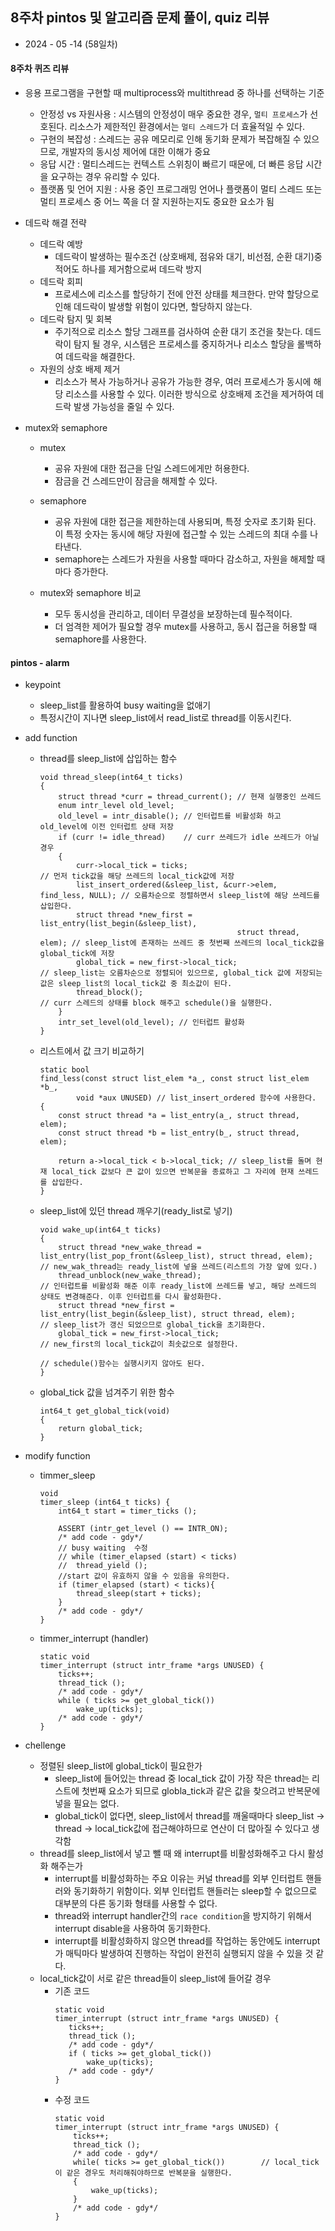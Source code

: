 ## 8주차 pintos 및 알고리즘 문제 풀이, quiz 리뷰

- 2024 - 05 -14 (58일차)

#### 8주차 퀴즈 리뷰

- 응용 프로그램을 구현할 때 multiprocess와 multithread 중 하나를 선택하는 기준

  - 안정성 vs 자원사용 : 시스템의 안정성이 매우 중요한 경우, `멀티 프로세스`가 선호된다. 리소스가 제한적인 환경에서는 `멀티 스레드`가 더 효율적일 수 있다.
  - 구현의 복잡성 : 스레드는 공유 메모리로 인해 동기화 문제가 복잡해질 수 있으므로, 개발자의 동시성 제어에 대한 이해가 중요
  - 응답 시간 : 멀티스레드는 컨텍스트 스위칭이 빠르기 때문에, 더 빠른 응답 시간을 요구하는 경우 유리할 수 있다.
  - 플랫폼 및 언어 지원 : 사용 중인 프로그래밍 언어나 플랫폼이 멀티 스레드 또는 멀티 프로세스 중 어느 쪽을 더 잘 지원하는지도 중요한 요소가 됨

- 데드락 해결 전략

  - 데드락 예방
    - 데드락이 발생하는 필수조건 (상호배제, 점유와 대기, 비선점, 순환 대기)중 적어도 하나를 제거함으로써 데드락 방지
  - 데드락 회피
    - 프로세스에 리소스를 할당하기 전에 안전 상태를 체크한다. 만약 할당으로 인해 데드락이 발생할 위험이 있다면, 할당하지 않는다.
  - 데드락 탐지 및 회복
    - 주기적으로 리소스 할당 그래프를 검사하여 순환 대기 조건을 찾는다. 데드락이 탐지 될 경우, 시스템은 프로세스를 중지하거나 리소스 할당을 롤백하여 데드락을 해결한다.
  - 자원의 상호 배제 제거
    - 리소스가 복사 가능하거나 공유가 가능한 경우, 여러 프로세스가 동시에 해당 리소스를 사용할 수 있다. 이러한 방식으로 상호배제 조건을 제거하여 데드락 발생 가능성을 줄일 수 있다.

- mutex와 semaphore

  - mutex
    - 공유 자원에 대한 접근을 단일 스레드에게만 허용한다.
    - 잠금을 건 스레드만이 잠금을 해제할 수 있다.
  - semaphore

    - 공유 자원에 대한 접근을 제한하는데 사용되며, 특정 숫자로 초기화 된다. 이 특정 숫자는 동시에 해당 자원에 접근할 수 있는 스레드의 최대 수를 나타낸다.
    - semaphore는 스레드가 자원을 사용할 때마다 감소하고, 자원을 해제할 때마다 증가한다.

  - mutex와 semaphore 비교
    - 모두 동시성을 관리하고, 데이터 무결성을 보장하는데 필수적이다.
    - 더 엄격한 제어가 필요할 경우 mutex를 사용하고, 동시 접근을 허용할 때 semaphore를 사용한다.

#### pintos - alarm

- keypoint
  - sleep_list를 활용하여 busy waiting을 없애기
  * 특정시간이 지나면 sleep_list에서 read_list로 thread를 이동시킨다.
- add function

  - thread를 sleep_list에 삽입하는 함수
    ```
    void thread_sleep(int64_t ticks)
    {
        struct thread *curr = thread_current(); // 현재 실행중인 쓰레드
        enum intr_level old_level;
        old_level = intr_disable(); // 인터럽트를 비활성화 하고 old_level에 이전 인터럽트 상태 저장
        if (curr != idle_thread)	// curr 쓰레드가 idle 쓰레드가 아닐 경우
        {
            curr->local_tick = ticks;										// 먼저 tick값을 해당 쓰레드의 local_tick값에 저장
            list_insert_ordered(&sleep_list, &curr->elem, find_less, NULL); // 오름차순으로 정렬하면서 sleep_list에 해당 쓰레드를 삽입한다.
            struct thread *new_first = list_entry(list_begin(&sleep_list),
                                                struct thread, elem); // sleep_list에 존재하는 쓰레드 중 첫번째 쓰레드의 local_tick값을 global_tick에 저장
            global_tick = new_first->local_tick;						// sleep_list는 오름차순으로 정렬되어 있으므로, global_tick 값에 저장되는 값은 sleep_list의 local_tick값 중 최소값이 된다.
            thread_block();												// curr 스레드의 상태를 block 해주고 schedule()을 실행한다.
        }
        intr_set_level(old_level); // 인터럽트 활성화
    }
    ```
  - 리스트에서 값 크기 비교하기

    ```
    static bool
    find_less(const struct list_elem *a_, const struct list_elem *b_,
            void *aux UNUSED) // list_insert_ordered 함수에 사용한다.
    {
        const struct thread *a = list_entry(a_, struct thread, elem);
        const struct thread *b = list_entry(b_, struct thread, elem);

        return a->local_tick < b->local_tick; // sleep_list를 돌며 현재 local_tick 값보다 큰 값이 있으면 반복문을 종료하고 그 자리에 현재 쓰레드를 삽입한다.
    }
    ```

  - sleep_list에 있던 thread 깨우기(ready_list로 넣기)
    ```
    void wake_up(int64_t ticks)
    {
        struct thread *new_wake_thread = list_entry(list_pop_front(&sleep_list), struct thread, elem); // new_wak_thread는 ready_list에 넣을 쓰레드(리스트의 가장 앞에 있다.)
        thread_unblock(new_wake_thread);															   // 인터럽트를 비활성화 해준 이후 ready_list에 쓰레드를 넣고, 해당 쓰레드의 상태도 변경해준다. 이후 인터럽트를 다시 활성화한다.
        struct thread *new_first = list_entry(list_begin(&sleep_list), struct thread, elem);		   // sleep_list가 갱신 되었으므로 global_tick을 초기화한다.
        global_tick = new_first->local_tick;														   // new_first의 local_tick값이 최솟값으로 설정한다.
                                                                                                    // schedule()함수는 실행시키지 않아도 된다.
    }
    ```
  - global_tick 값을 넘겨주기 위한 함수
    ```
    int64_t get_global_tick(void)
    {
        return global_tick;
    }
    ```

- modify function

  - timmer_sleep

    ```
    void
    timer_sleep (int64_t ticks) {
        int64_t start = timer_ticks ();

        ASSERT (intr_get_level () == INTR_ON);
        /* add code - gdy*/
        // busy waiting  수정
        // while (timer_elapsed (start) < ticks)
        // 	thread_yield ();
        //start 값이 유효하지 않을 수 있음을 유의한다.
        if (timer_elapsed (start) < ticks){
            thread_sleep(start + ticks);
        }
        /* add code - gdy*/
    }
    ```

  - timmer_interrupt (handler)
    ```
    static void
    timer_interrupt (struct intr_frame *args UNUSED) {
        ticks++;
        thread_tick ();
        /* add code - gdy*/
        while ( ticks >= get_global_tick())
            wake_up(ticks);
        /* add code - gdy*/
    }
    ```

- chellenge
  - 정렬된 sleep_list에 global_tick이 필요한가
    - sleep_list에 들어있는 thread 중 local_tick 값이 가장 작은 thread는 리스트에 첫번째 요소가 되므로 globla_tick과 같은 값을 찾으려고 반복문에 넣을 필요는 없다.
    - global_tick이 없다면, sleep_list에서 thread를 깨울때마다 sleep_list -> thread -> local_tick값에 접근해야하므로 연산이 더 많아질 수 있다고 생각함
  - thread를 sleep_list에서 넣고 뺄 때 왜 interrupt를 비활성화해주고 다시 활성화 해주는가
    - interrupt를 비활성화하는 주요 이유는 커널 thread를 외부 인터럽트 핸들러와 동기화하기 위함이다. 외부 인터럽트 핸들러는 sleep할 수 없으므로 대부분의 다른 동기화 형태를 사용할 수 없다.
    - thread와 interrupt handler간의 `race condition`을 방지하기 위해서 interrupt disable을 사용하여 동기화한다.
    - interrupt를 비활성화하지 않으면 thread를 작업하는 동안에도 interrupt가 매틱마다 발생하여 진행하는 작업이 완전히 실행되지 않을 수 있을 것 같다.
  - local_tick값이 서로 같은 thread들이 sleep_list에 들어갈 경우
    - 기존 코드
      ```
      static void
      timer_interrupt (struct intr_frame *args UNUSED) {
         ticks++;
         thread_tick ();
         /* add code - gdy*/
         if ( ticks >= get_global_tick())
             wake_up(ticks);
         /* add code - gdy*/
      }
      ```
    - 수정 코드
      ```
      static void
      timer_interrupt (struct intr_frame *args UNUSED) {
          ticks++;
          thread_tick ();
          /* add code - gdy*/
          while( ticks >= get_global_tick())		// local_tick이 같은 경우도 처리해줘야하므로 반복문을 실행한다.
          {
              wake_up(ticks);
          }
          /* add code - gdy*/
      }
      ```
